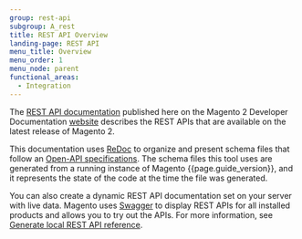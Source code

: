 ```yaml
---
group: rest-api
subgroup: A_rest
title: REST API Overview
landing-page: REST API
menu_title: Overview
menu_order: 1
menu_node: parent
functional_areas:
  - Integration
---
```


The [REST API documentation][] published here on the Magento 2 Developer Documentation [website](https://glossary.magento.com/website) describes the REST APIs that are available on the latest release of Magento 2.

This documentation uses [ReDoc][] to organize and present schema files that follow an [Open-API specifications][].
The schema files this tool uses are generated from a running instance of Magento {{page.guide_version}}, and
it represents the state of the code at the time the file was generated.

You can also create a dynamic REST API documentation set on your server with live data.
Magento uses [Swagger][] to display REST APIs for all installed products and allows you to try out the APIs.
For more information, see [Generate local REST API reference](generate-local.html).

[REST API documentation]: {{site.baseurl}}/redoc/{{page.guide_version}}/index.html
[ReDoc]: https://github.com/Rebilly/ReDoc
[Open-API specifications]: https://github.com/OAI/OpenAPI-Specification
[Swagger]: http://swagger.io/
